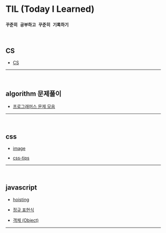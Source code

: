 # TIL (Today I Learned)    


### `꾸준히 공부하고 꾸준히 기록하기`


<br>   


## CS

- <a href="https://github.com/jiyun1006/TIL/blob/main/cs/main.md">CS</a>


---   

<br>   

## algorithm 문제풀이   

- <a href="https://github.com/jiyun1006/TIL/blob/main/algorithm-test/programmers/promain.md">프로그래머스 문제 모음</a>   

---   

<br>   

## css   

- <a href="https://github.com/jiyun1006/TIL/blob/main/CSS(SCSS)/image.md">image</a>   

- <a href="https://github.com/jiyun1006/TIL/blob/main/CSS(SCSS)/tips.md">css-tips</a>

---   

<br>   


## javascript

- <a href="https://github.com/jiyun1006/TIL/blob/main/JS/hoisting.md">hoisting</a>      

- <a href="https://github.com/jiyun1006/TIL/blob/main/JS/regexp.md">정규 표현식</a>   

- <a href="https://github.com/jiyun1006/TIL/blob/main/JS/object.md">객체 (Object)</a>   


---    




